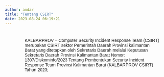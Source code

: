 ```yaml
---
author: andar
title: "Tentang CSIRT"
date: 2023-08-24 06:19:21
---
```


<div style="font-family: 'Poppins', sans-serif;">
<p style="box-sizing: border-box; margin: 0px 0px 1.25em; padding: 0px; border: 0px; font-variant: inherit; font-stretch: inherit; font-size: 2rem; line-height: inherit; font-optical-sizing: inherit; font-kerning: inherit; font-feature-settings: inherit; font-variation-settings: inherit; vertical-align: baseline; text-rendering: optimizelegibility;">
<p style="box-sizing: border-box; margin: 0px 0px 1.25em; padding: 0px; border: 0px; font-variant: inherit; font-stretch: inherit; font-size: inherit; line-height: inherit; font-optical-sizing: inherit; font-kerning: inherit; font-feature-settings: inherit; font-variation-settings: inherit; vertical-align: baseline; text-rendering: optimizelegibility; font-family: 'Poppins', sans-serif; padding-left: 4rem;">KALBARPROV – Computer Security Incident Response Team (CSIRT) merupakan CSIRT sektor Pemerintah Daerah Provinsi kalimantan Barat yang ditetapkan oleh Sekretaris Daerah melalui Keputusan Sekretaris Daerah  Provinsi Kalimantan Barat Nomor: 1307/Diskominfo/2023 Tentang Pembentukan Security Incident Response Team Provinsi Kalimantan Barat (KALBARPROV CSIRT) Tahun 2023;</p>
</div>
</div>
